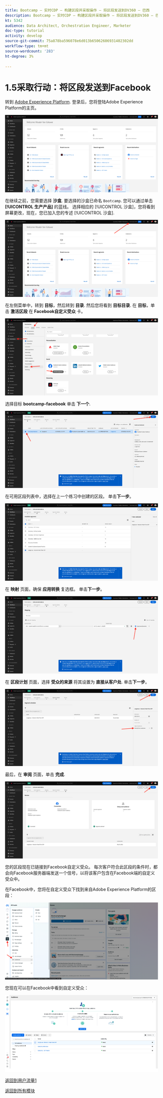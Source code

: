 ```yaml
---
title: Bootcamp — 实时CDP — 构建区段并采取操作 — 将区段发送到DV360 — 巴西
description: Bootcamp — 实时CDP — 构建区段并采取操作 — 将区段发送到DV360 — 巴西
kt: 5342
audience: Data Architect, Orchestration Engineer, Marketer
doc-type: tutorial
activity: develop
source-git-commit: 75a878ba596078e6d013b65062606931402302dd
workflow-type: tm+mt
source-wordcount: '283'
ht-degree: 3%

---
```


# 1.5采取行动：将区段发送到Facebook

转到 [Adobe Experience Platform](https://experience.adobe.com/platform). 登录后，您将登陆Adobe Experience Platform的主页。

![数据获取](./images/home.png)

在继续之前，您需要选择 **沙盒**. 要选择的沙盒已命名 ``Bootcamp``. 您可以通过单击 **[!UICONTROL 生产产品]** 的蓝线。 选择相应的 [!UICONTROL 沙盒]，您将看到屏幕更改，现在，您已加入您的专述 [!UICONTROL 沙盒].

![数据获取](./images/sb1.png)

在左侧菜单中，转到 **目标**，然后转到 **目录**. 然后您将看到 **目标目录**. 在 **目标**，单击 **激活区段** 在 **Facebook自定义受众** 卡。

![RTCDP](./images/rtcdpgoogleseg.png)

选择目标 **bootcamp-facebook** 单击 **下一个**.

![RTCDP](./images/rtcdpcreatedest2.png)

在可用区段列表中，选择在上一个练习中创建的区段。 单击&#x200B;**下一步**。

![RTCDP](./images/rtcdpcreatedest3.png)

在 **映射** 页面，确保 **应用转换** 复选框。 单击&#x200B;**下一步**。

![RTCDP](./images/rtcdpcreatedest4a.png)

在 **区段计划** 页面，选择 **受众的来源** 将其设置为 **直接从客户处**. 单击&#x200B;**下一步**。

![RTCDP](./images/rtcdpcreatedest4.png)

最后，在 **审阅** 页面，单击 **完成**.

![RTCDP](./images/rtcdpcreatedest5.png)

您的区段现在已链接到Facebook自定义受众。 每次客户符合此区段的条件时，都会向Facebook服务器端发送一个信号，以将该客户包含在Facebook端的自定义受众中。

在Facebook中，您将在自定义受众下找到来自Adobe Experience Platform的区段：

![RTCDP](./images/rtcdpcreatedest5b.png)

您现在可以在Facebook中看到自定义受众：

![RTCDP](./images/rtcdpcreatedest5a.png)

[返回到用户流量1](./uc1.md)

[返回到所有模块](../../overview.md)
